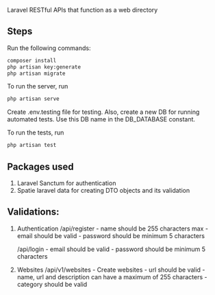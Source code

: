 Laravel RESTful APIs that function as a web directory

## Steps
Run the following commands:
```bash
composer install
php artisan key:generate
php artisan migrate
```

To run the server, run
```bash
php artisan serve
```

Create .env.testing file for testing. Also, create a new DB for running automated tests. Use this DB name in the DB_DATABASE constant.

To run the tests, run
```bash
php artisan test
```

## Packages used
1. Laravel Sanctum for authentication
2. Spatie laravel data for creating DTO objects and its validation 

## Validations:
1. Authentication
    /api/register
        - name should be 255 characters max
        - email should be valid
        - password should be minimum 5 characters

    /api/login
        - email should be valid
        - password should be minimum 5 characters

2. Websites
    /api/v1/websites
        - Create websites
            - url should be valid
            - name, url and description can have a maximum of 255 characters
            - category should be valid